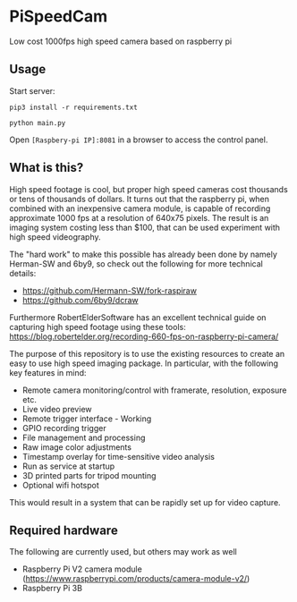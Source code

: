 # PiSpeedCam
Low cost 1000fps high speed camera based on raspberry pi

## Usage
Start server:

`pip3 install -r requirements.txt`

`python main.py`

Open `[Raspbery-pi IP]:8081` in a browser to access the control panel.

## What is this?
High speed footage is cool, but proper high speed cameras cost thousands or tens of thousands of dollars. It turns out that the raspberry pi, when combined with an inexpensive camera module, is capable of recording approximate 1000 fps at a resolution of 640x75 pixels. The result is an imaging system costing less than $100, that can be used experiment with high speed videography.

The "hard work" to make this possible has already been done by namely Herman-SW and 6by9, so check out the following for more technical details: 
* https://github.com/Hermann-SW/fork-raspiraw
* https://github.com/6by9/dcraw

Furthermore RobertElderSoftware has an excellent technical guide on capturing high speed footage using these tools: https://blog.robertelder.org/recording-660-fps-on-raspberry-pi-camera/

The purpose of this repository is to use the existing resources to create an easy to use high speed imaging package. In particular, with the following key features in mind:

* Remote camera monitoring/control with framerate, resolution, exposure etc.
* Live video preview
* Remote trigger interface - Working
* GPIO recording trigger
* File management and processing
* Raw image color adjustments
* Timestamp overlay for time-sensitive video analysis
* Run as service at startup
* 3D printed parts for tripod mounting
* Optional wifi hotspot

This would result in a system that can be rapidly set up for video capture.

## Required hardware
The following are currently used, but others may work as well
* Raspberry Pi V2 camera module (https://www.raspberrypi.com/products/camera-module-v2/)
* Raspberry Pi 3B
